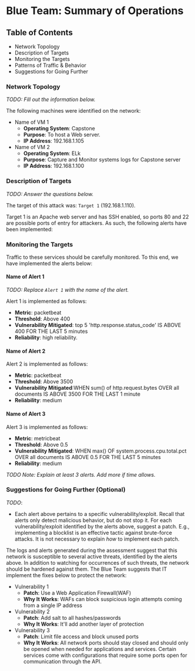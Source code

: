 # Blue Team: Summary of Operations

## Table of Contents
- Network Topology
- Description of Targets
- Monitoring the Targets
- Patterns of Traffic & Behavior
- Suggestions for Going Further

### Network Topology
_TODO: Fill out the information below._

The following machines were identified on the network:
- Name of VM 1
  - **Operating System**: Capstone
  - **Purpose**: To host a Web server.
  - **IP Address**: 192.168.1.105
- Name of VM 2
  - **Operating System**: ELk
  - **Purpose**: Capture and Monitor systems logs for Capstone server
  - **IP Address**: 192.168.1.100

### Description of Targets
_TODO: Answer the questions below._

The target of this attack was: `Target 1` (192.168.1.110).

Target 1 is an Apache web server and has SSH enabled, so ports 80 and 22 are possible ports of entry for attackers. As such, the following alerts have been implemented:

### Monitoring the Targets

Traffic to these services should be carefully monitored. To this end, we have implemented the alerts below:

#### Name of Alert 1
_TODO: Replace `Alert 1` with the name of the alert._

Alert 1 is implemented as follows:
  - **Metric**: packetbeat
  - **Threshold**: Above 400
  - **Vulnerability Mitigated**: top 5 'http.response.status_code' IS ABOVE 400 FOR THE LAST 5 minutes
  - **Reliability**: high reliability.

#### Name of Alert 2
Alert 2 is implemented as follows:
  - **Metric**: packetbeat
  - **Threshold**: Above 3500
  - **Vulnerability Mitigated**:WHEN sum() of http.request.bytes OVER all documents IS ABOVE 3500 FOR THE LAST 1 minute
  - **Reliability**: medium
#### Name of Alert 3
Alert 3 is implemented as follows:
  - **Metric**: metricbeat
  - **Threshold**: Above 0.5
  - **Vulnerability Mitigated**: WHEN max() OF system.process.cpu.total.pct OVER all documents IS ABOVE 0.5 FOR THE LAST 5 minutes
  - **Reliability**: medium

_TODO Note: Explain at least 3 alerts. Add more if time allows._

### Suggestions for Going Further (Optional)
_TODO_:
- Each alert above pertains to a specific vulnerability/exploit. Recall that alerts only detect malicious behavior, but do not stop it. For each vulnerability/exploit identified by the alerts above, suggest a patch. E.g., implementing a blocklist is an effective tactic against brute-force attacks. It is not necessary to explain _how_ to implement each patch.

The logs and alerts generated during the assessment suggest that this network is susceptible to several active threats, identified by the alerts above. In addition to watching for occurrences of such threats, the network should be hardened against them. The Blue Team suggests that IT implement the fixes below to protect the network:
- Vulnerability 1
  - **Patch**: Use a Web Application Firewall(WAF)
  - **Why It Works**: WAFs can block suspicious login attempts coming from a single IP address
- Vulnerability 2
  - **Patch**: Add salt to all hashes/passwords
  - **Why It Works**: It'll add another layer of protection
- Vulnerability 3
  - **Patch**: Limit file access and block unused ports
  - **Why It Works**: All network ports should stay closed and should only be opened when needed for applications and services. Certain services come with configurations that require some ports open for communication through the API. 
